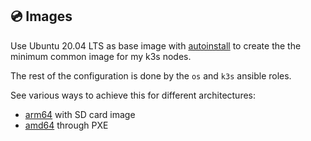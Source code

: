 ## :cd: Images
Use Ubuntu 20.04 LTS as base image with [autoinstall][1] to create the the
minimum common image for my k3s nodes.

The rest of the configuration is done by the `os` and `k3s` ansible roles.

See various ways to achieve this for different architectures:
* [arm64](arm64) with SD card image
* [amd64](amd64) through PXE

[1]: https://ubuntu.com/server/docs/install/autoinstall
